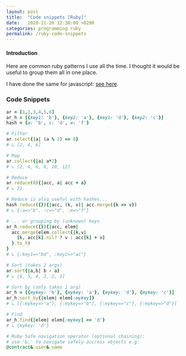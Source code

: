 ```yaml
---
layout: post
title:  "Code snippets [Ruby]"
date:   2020-11-26 12:30:00 +0200
categories: programming ruby
permalink: /ruby-code-snippets
---
```


#### Introduction
Here are common ruby patterns I use all the time. I thought it would be useful to group them all in one place.

I have done the same for javascript: [see here](/javascript-code-snippets).

### Code Snippets
```ruby
ar = [1,2,3,4,5,6]
ar_h = [{key1: 'b'}, {key2: 'a'}, {key1: 'd'}, {key2: 'c'}]
hash = {a: 'b', c: 'd', e: 'f'}

# Filter
ar.select{|a| (a % 2) == 0}
# ↳ [2, 4, 6]

# Map
ar.collect{|a| a*2}
# ↳ [2, 4, 6, 8, 10, 12]

# Reduce
ar.reduce(0){|acc, a| acc + a}
# ↳ 21

# Reduce is also useful with hashes...
hash.reduce({}){|acc, (k, v)| acc.merge({k => v})
# ↳ {:a=>"b", :c=>"d", :e=>"f"}

# ... or grouping by (unknown) keys
ar_h.reduce({}){|acc, elem|
  acc.merge(elem.collect{|k,v|
    [k, acc[k].nil? ? v : acc[k] + v]
  }.to_h)
}
# ↳ {:key1=>"bd", :key2=>"ac"}

# Sort (takes 2 args)
ar.sort{|a,b| b - a}
# ↳ [6, 5, 4, 3, 2, 1]

# Sort by (only takes 1 arg)
ar_h = [{mykey: 'b'}, {mykey: 'a'}, {mykey: 'd'}, {mykey: 'c'}]
ar_h.sort_by{|elem| elem[:mykey]}
# ↳ [{:mykey=>"a"}, {:mykey=>"b"}, {:mykey=>"c"}, {:mykey=>"d"}]

# Find
ar_h.find{|elem| elem[:mykey] == 'd'}
# ↳ {mykey: 'd'}

# Ruby Safe navigation operator (optional chaining):
# use '&.' to navigate safely accross objects e.g:
@contract&.user&.name
```